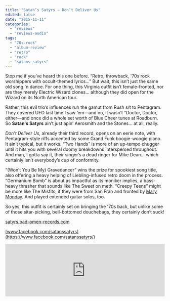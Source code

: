 ```yaml
---
title: "Satan’s Satyrs – Don’t Deliver Us"
edited: false
date: "2015-11-11"
categories:
  - "reviews"
  - "reviews-audio"
tags:
  - "70s-rock"
  - "album-review"
  - "retro"
  - "rock"
  - "satans-satyrs"
---
```


Stop me if you’ve heard this one before. “Retro, throwback, '70s rock worshippers with occult-themed lyrics…” But wait, this isn’t just the same old song 'n dance. For one thing, this Virginia outfit isn’t female-fronted, nor are they merely Electric Wizard clones… although they did open for the Wizard on its North American tour.

Rather, this evil trio’s influences run the gamut from Rush s/t to Pentagram. They covered UFO last time I saw ‘em—and no, it wasn’t “Doctor, Doctor, either—and once did a whole set worth of Blue Cheer tunes at Roadburn. So **Satan's Satyrs** ain’t just apin’ Aerosmith and the Stones… at all, really.

_Don’t Deliver Us_, already their third record, opens on an eerie note, with Pentagram-style riffs accented by some Grand Funk boogie-woogie piano. It ain’t typical, but it works. “Two Hands” is more of an up-tempo chugger until it hits you with several doomy breakdowns interspersed throughout. And man, I gotta say it, their singer’s a dead ringer for Mike Dean… which certainly isn’t everybody’s cup of conformity.

“(Won’t You Be My) Gravedancer” wins the prize for spookiest song title, also offering a heavy helping of Liebling-infused retro doom in the process. “Germanium Bomb” is about as impactful as its moniker implies, a bass-heavy thrasher that sounds like The Sweet on meth. “Creepy Teens” might be more like The Misfits, if they were from San Fran and fronted by [Mary Monday](https://www.youtube.com/watch?v=OOcnlCgZdL4). And played extended guitar solos, too.

So yes, this outfit is certainly set on bringing the '70s back, but unlike some of those sitar-picking, bell-bottomed douchebags, they certainly don’t suck!

[satyrs.bad-omen-records.com](http://satyrs.bad-omen-records.com/)

[www.facebook.com/satanssatyrs](https://www.facebook.com/satanssatyrs/)

<iframe src="https://w.soundcloud.com/player/?url=https%3A//api.soundcloud.com/tracks/226640569&amp;color=ff5500&amp;auto_play=false&amp;hide_related=false&amp;show_comments=true&amp;show_user=true&amp;show_reposts=false" width="100%" height="166" frameborder="no" scrolling="no"></iframe>
